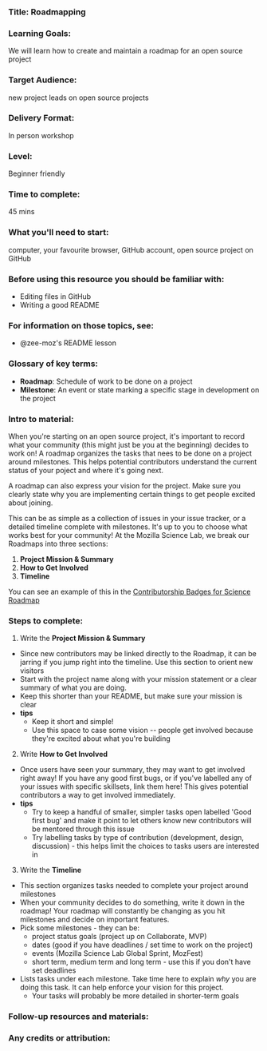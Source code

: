 ### Title: Roadmapping

### Learning Goals:
We will learn how to create and maintain a roadmap for an open source project

### Target Audience:
new project leads on open source projects

### Delivery Format: 
In person workshop

### Level: 
Beginner friendly

### Time to complete: 
45 mins

### What you'll need to start: 
computer, your favourite browser, GitHub account, open source project on GitHub

### Before using this resource you should be familiar with:
* Editing files in GitHub
* Writing a good README

### For information on those topics, see:
* @zee-moz's README lesson

### Glossary of key terms: 
* **Roadmap**: Schedule of work to be done on a project
* **Milestone**: An event or state marking a specific stage in development on the project

### Intro to material: 
When you're starting on an open source project, it's important to record what your community (this might just be you at the beginning) decides to work on! A roadmap organizes the tasks that nees to be done on a project around milestones. This helps potential contributors understand the current status of your poject and where it's going next. 

A roadmap can also express your vision for the project. Make sure you clearly state why you are implementing certain things to get people excited about joining.

This can be as simple as a collection of issues in your issue tracker, or a detailed timeline complete with milestones. It's up to you to choose what works best for your community! At the Mozilla Science Lab, we break our Roadmaps into three sections:

1. **Project Mission & Summary**
2. **How to Get Involved**
3. **Timeline**

You can see an example of this in the [Contributorship Badges for Science Roadmap](https://github.com/mozillascience/PaperBadger/issues/17)

### Steps to complete:

1. Write the **Project Mission & Summary**
  * Since new contributors may be linked directly to the Roadmap, it can be jarring if you jump right into the timeline. Use this section to orient new visitors
  * Start with the project name along with your mission statement or a clear summary of what you are doing.
  * Keep this shorter than your README, but make sure your mission is clear
  * **tips**
    * Keep it short and simple!
    * Use this space to case some vision -- people get involved because they're excited about what you're building
2. Write **How to Get Involved**
  * Once users have seen your summary, they may want to get involved right away! If you have any good first bugs, or if you've labelled any of your issues with specific skillsets, link them here! This gives potential contributors a way to get involved immediately.
  * **tips**
    * Try to keep a handful of smaller, simpler tasks open labelled 'Good first bug' and make it point to let others know new contributors will be mentored through this issue
    * Try labelling tasks by type of contribution (development, design, discussion) - this helps limit the choices to tasks users are interested in
3. Write the **Timeline**
  * This section organizes tasks needed to complete your project around milestones
  * When your community decides to do something, write it down in the roadmap! Your roadmap will constantly be changing as you hit milestones and decide on important features.
  * Pick some milestones - they can be:
    * project status goals (project up on Collaborate, MVP)
    * dates (good if you have deadlines / set time to work on the project)
    * events (Mozilla Science Lab Global Sprint, MozFest)
    * short term, medium term and long term - use this if you don't have set deadlines
  * Lists tasks under each milestone. Take time here to explain *why* you are doing this task. It can help enforce your vision for this project.
    * Your tasks will probably be more detailed in shorter-term goals

### Follow-up resources and materials: 


### Any credits or attribution:
